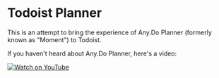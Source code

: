 # Todoist Planner

This is an attempt to bring the experience of Any.Do Planner (formerly known as "Moment") to Todoist.

If you haven't heard about Any.Do Planner, here's a video:

[![Watch on YouTube](https://i.imgur.com/uh36k7O.png)](https://www.youtube.com/watch?v=4_Wvv7eDgdY)